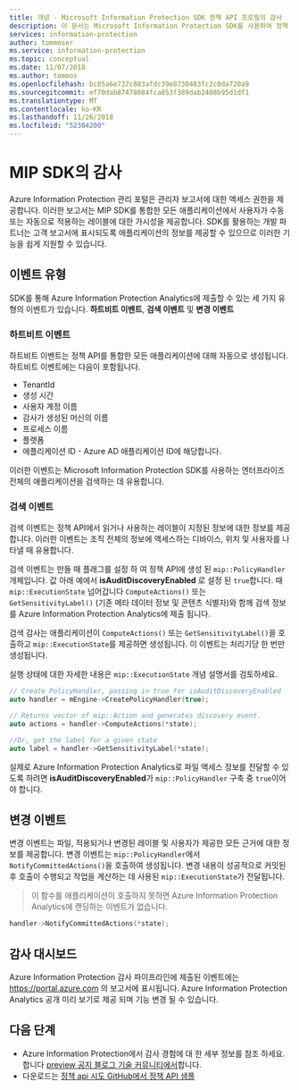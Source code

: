 ```yaml
---
title: 개념 - Microsoft Information Protection SDK 정책 API 프로필의 감사
description: 이 문서는 Microsoft Information Protection SDK를 사용하여 정책 API 감사 이벤트를 Azure Information Protection Analytics에 제출하는 방법을 이해하는 데 도움이 됩니다.
services: information-protection
author: tommoser
ms.service: information-protection
ms.topic: conceptual
ms.date: 11/07/2018
ms.author: tommos
ms.openlocfilehash: bc85a6e737c883afdc39e8730483fc2c0da720a9
ms.sourcegitcommit: ef70dab87478084fca853f389dab2408b95d1df1
ms.translationtype: MT
ms.contentlocale: ko-KR
ms.lasthandoff: 11/26/2018
ms.locfileid: "52304200"
---
```

# <a name="auditing-in-the-mip-sdk"></a>MIP SDK의 감사

Azure Information Protection 관리 포털은 관리자 보고서에 대한 액세스 권한을 제공합니다. 이러한 보고서는 MIP SDK를 통합한 모든 애플리케이션에서 사용자가 수동 또는 자동으로 적용하는 레이블에 대한 가시성을 제공합니다. SDK를 활용하는 개발 파트너는 고객 보고서에 표시되도록 애플리케이션의 정보를 제공할 수 있으므로 이러한 기능을 쉽게 지원할 수 있습니다.

## <a name="event-types"></a>이벤트 유형

SDK를 통해 Azure Information Protection Analytics에 제출할 수 있는 세 가지 유형의 이벤트가 있습니다. **하트비트 이벤트**, **검색 이벤트** 및 **변경 이벤트**

### <a name="heartbeat-events"></a>하트비트 이벤트

하트비트 이벤트는 정책 API를 통합한 모든 애플리케이션에 대해 자동으로 생성됩니다. 하트비트 이벤트에는 다음이 포함됩니다.

* TenantId
* 생성 시간
* 사용자 계정 이름
* 감사가 생성된 머신의 이름
* 프로세스 이름
* 플랫폼
* 애플리케이션 ID - Azure AD 애플리케이션 ID에 해당합니다.

이러한 이벤트는 Microsoft Information Protection SDK를 사용하는 엔터프라이즈 전체의 애플리케이션을 검색하는 데 유용합니다.

### <a name="discovery-events"></a>검색 이벤트

검색 이벤트는 정책 API에서 읽거나 사용하는 레이블이 지정된 정보에 대한 정보를 제공합니다. 이러한 이벤트는 조직 전체의 정보에 액세스하는 디바이스, 위치 및 사용자를 나타낼 때 유용합니다.

검색 이벤트는 만들 때 플래그를 설정 하 여 정책 API에 생성 된 `mip::PolicyHandler` 개체입니다. 값 아래 예에서 **isAuditDiscoveryEnabled** 로 설정 된 `true`합니다. 때 `mip::ExecutionState` 넘어갑니다 `ComputeActions()` 또는 `GetSensitivityLabel()` (기존 메타 데이터 정보 및 콘텐츠 식별자)와 함께 검색 정보를 Azure Information Protection Analytics에 제출 됩니다.

검색 감사는 애플리케이션이 `ComputeActions()` 또는 `GetSensitivityLabel()`을 호출하고 `mip::ExecutionState`를 제공하면 생성됩니다. 이 이벤트는 처리기당 한 번만 생성됩니다.

실행 상태에 대한 자세한 내용은 `mip::ExecutionState` 개념 설명서를 검토하세요.

```cpp
// Create PolicyHandler, passing in true for isAuditDiscoveryEnabled
auto handler = mEngine->CreatePolicyHandler(true);

// Returns vector of mip::Action and generates discovery event.
auto actions = handler->ComputeActions(*state);

//Or, get the label for a given state
auto label = handler->GetSensitivityLabel(*state);
```

실제로 Azure Information Protection Analytics로 파일 액세스 정보를 전달할 수 있도록 하려면 **isAuditDiscoveryEnabled**가 `mip::PolicyHandler` 구축 중 `true`이어야 합니다.

## <a name="change-event"></a>변경 이벤트

변경 이벤트는 파일, 적용되거나 변경된 레이블 및 사용자가 제공한 모든 근거에 대한 정보를 제공합니다. 변경 이벤트는 `mip::PolicyHandler`에서 `NotifyCommittedActions()`을 호출하여 생성됩니다. 변경 내용이 성공적으로 커밋된 후 호출이 수행되고 작업을 계산하는 데 사용된 `mip::ExecutionState`가 전달됩니다.

> 이 함수를 애플리케이션이 호출하지 못하면 Azure Information Protection Analytics에 랜딩하는 이벤트가 없습니다.

```cpp
handler->NotifyCommittedActions(*state);
```

## <a name="audit-dashboard"></a>감사 대시보드

Azure Information Protection 감사 파이프라인에 제출된 이벤트에는 https://portal.azure.com 의 보고서에 표시됩니다. Azure Information Protection Analytics 공개 미리 보기로 제공 되며 기능 변경 될 수 있습니다.

## <a name="next-steps"></a>다음 단계

- Azure Information Protection에서 감사 경험에 대 한 세부 정보를 참조 하세요. 합니다 [preview 공지 블로그 기술 커뮤니티에서](https://techcommunity.microsoft.com/t5/Azure-Information-Protection/Data-discovery-reporting-and-analytics-for-all-your-data-with/ba-p/253854)합니다.
- 다운로드는 [정책 api 시도 GitHub에서 정책 API 샘플](https://azure.microsoft.com/resources/samples/?sort=0&term=mipsdk+policyapi)

